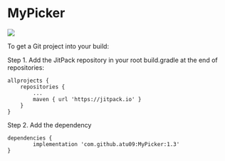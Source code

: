 # MyPicker

[![](https://jitpack.io/v/atu09/MyPicker.svg)](https://jitpack.io/#atu09/MyPicker)


To get a Git project into your build:

Step 1. Add the JitPack repository in your root build.gradle at the end of repositories:

	allprojects {
		repositories {
			...
			maven { url 'https://jitpack.io' }
		}
	}
  
Step 2. Add the dependency

	dependencies {
	        implementation 'com.github.atu09:MyPicker:1.3'
	}
